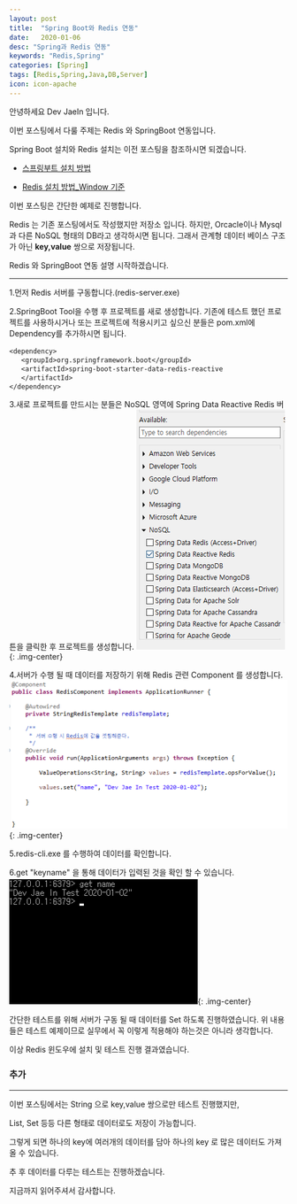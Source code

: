 ```yaml
---
layout: post
title:  "Spring Boot와 Redis 연동"
date:   2020-01-06
desc: "Spring과 Redis 연동"
keywords: "Redis,Spring"
categories: [Spring]
tags: [Redis,Spring,Java,DB,Server]
icon: icon-apache
---
```

안녕하세요 Dev JaeIn 입니다.

이번 포스팅에서 다룰 주제는 Redis 와 SpringBoot 연동입니다.

Spring Boot 설치와 Redis 설치는 이전 포스팅을 참조하시면 되겠습니다.

- [스프링부트 설치 방법](https://jjjwodls.github.io/spring/2020/01/05/Springboot-Set.html)
  
- [Redis 설치 방법_Window 기준](https://jjjwodls.github.io/etc/2020/01/02/Redis-Setup.html)

이번 포스팅은 간단한 예제로 진행합니다. 

Redis 는 기존 포스팅에서도 작성했지만 저장소 입니다. 하지만, Orcacle이나 Mysql과 다른 NoSQL 형태의 DB라고 생각하시면 됩니다. 
그래서 관계형 데이터 베이스 구조가 아닌 **key,value** 쌍으로 저장됩니다.

Redis 와 SpringBoot 연동 설명 시작하겠습니다.

***

1.먼저 Redis 서버를 구동합니다.(redis-server.exe)

2.SpringBoot Tool을 수행 후 프로젝트를 새로 생성합니다. 
기존에 테스트 했던 프로젝트를 사용하시거나 또는 프로젝트에 적용시키고 싶으신 분들은 pom.xml에 Dependency를 추가하시면 됩니다.

```
<dependency>
   <groupId>org.springframework.boot</groupId>
   <artifactId>spring-boot-starter-data-redis-reactive
   </artifactId>
</dependency>
```

3.새로 프로젝트를 만드시는 분들은 NoSQL 영역에 Spring Data Reactive Redis 버튼을 클릭한 후 프로젝트를 생성합니다.
![](/assets/img/blog/2020-01-06-Redis-Spring-Connect/2020-01-06-11-49-22.png){: .img-center} 


4.서버가 수행 될 때 데이터를 저장하기 위해 Redis 관련 Component 를 생성합니다. 
![](/assets/img/blog/2020-01-06-Redis-Spring-Connect/2020-01-06-11-52-48.png){: .img-center} 

5.redis-cli.exe 를 수행하여 데이터를 확인합니다.

6.get "keyname" 을 통해 데이터가 입력된 것을 확인 할 수 있습니다.
![](/assets/img/blog/2020-01-06-Redis-Spring-Connect/2020-01-06-11-54-04.png){: .img-center} 

간단한 테스트를 위해 서버가 구동 될 때 데이터를 Set 하도록 진행하였습니다. 위 내용들은 테스트 예제이므로 실무에서 꼭 이렇게 적용해야 하는것은 아니라 생각합니다. 

이상 Redis 윈도우에 설치 및 테스트 진행 결과였습니다.

### 추가
*** 
이번 포스팅에서는 String 으로 key,value 쌍으로만 테스트 진행했지만,

List, Set 등등 다른 형태로 데이터로도 저장이 가능합니다. 

그렇게 되면 하나의 key에 여러개의 데이터를 담아 하나의 key 로 많은 데이터도 가져 올 수 있습니다.

추 후 데이터를 다루는 테스트는 진행하겠습니다.

지금까지 읽어주셔서 감사합니다. 
